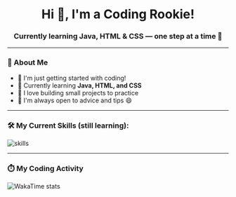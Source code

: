 <h1 align="center">Hi 👋, I'm a Coding Rookie!</h1>
<h3 align="center">Currently learning Java, HTML & CSS — one step at a time 🚀</h3>

---

### 🧠 About Me

- 🧩 I'm just getting started with coding!
- 🌱 Currently learning **Java, HTML, and CSS**
- 🔧 I love building small projects to practice
- 💬 I'm always open to advice and tips 😄

---

### 🛠️ My Current Skills (still learning):

<p align="left">
  <img src="https://skillicons.dev/icons?i=java,html,css" alt="skills" />
</p>

---

### ⏱️ My Coding Activity

![WakaTime stats](https://wakatime.com/share/@dHiorCraft.svg)
